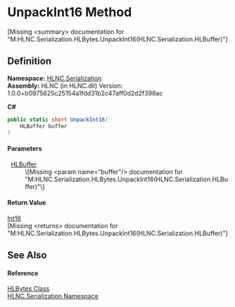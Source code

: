 # UnpackInt16 Method


\[Missing &lt;summary&gt; documentation for "M:HLNC.Serialization.HLBytes.UnpackInt16(HLNC.Serialization.HLBuffer)"\]



## Definition
**Namespace:** <a href="N_HLNC_Serialization">HLNC.Serialization</a>  
**Assembly:** HLNC (in HLNC.dll) Version: 1.0.0+b0975625c25154a1fdd31b2c47aff0d2d2f398ac

**C#**
``` C#
public static short UnpackInt16(
	HLBuffer buffer
)
```



#### Parameters
<dl><dt>  <a href="T_HLNC_Serialization_HLBuffer">HLBuffer</a></dt><dd>\[Missing &lt;param name="buffer"/&gt; documentation for "M:HLNC.Serialization.HLBytes.UnpackInt16(HLNC.Serialization.HLBuffer)"\]</dd></dl>

#### Return Value
<a href="https://learn.microsoft.com/dotnet/api/system.int16" target="_blank" rel="noopener noreferrer">Int16</a>  
\[Missing &lt;returns&gt; documentation for "M:HLNC.Serialization.HLBytes.UnpackInt16(HLNC.Serialization.HLBuffer)"\]

## See Also


#### Reference
<a href="T_HLNC_Serialization_HLBytes">HLBytes Class</a>  
<a href="N_HLNC_Serialization">HLNC.Serialization Namespace</a>  
